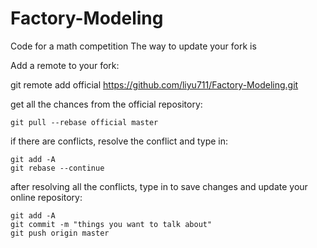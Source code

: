 # Factory-Modeling
Code for a math competition
The way to update your fork is 

Add a remote to your fork:



git remote add official https://github.com/liyu711/Factory-Modeling.git



get all the chances from the official repository:


    git pull --rebase official master



if there are conflicts, resolve the conflict and type in:


    git add -A
    git rebase --continue



after resolving all the conflicts, type in to save changes and update your online repository:


    git add -A
    git commit -m "things you want to talk about"
    git push origin master


